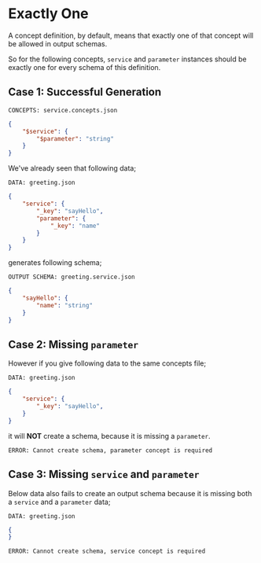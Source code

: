 # Exactly One

A concept definition, by default, means that exactly one of that concept will
be allowed in output schemas.

So for the following concepts, `service` and `parameter` instances should be
exactly one for every schema of this definition.

## Case 1: Successful Generation

`CONCEPTS: service.concepts.json`

```json
{
    "$service": {
        "$parameter": "string"
    }
}
```

We've already seen that following data;

`DATA: greeting.json`

```json
{
    "service": {
        "_key": "sayHello",
        "parameter": {
            "_key": "name"
        }
    }
}
```

generates following schema;

`OUTPUT SCHEMA: greeting.service.json`

```json
{
    "sayHello": {
        "name": "string"
    }
}
```

## Case 2: Missing `parameter`

However if you give following data to the same concepts file;

`DATA: greeting.json`

```json
{
    "service": {
        "_key": "sayHello",
    }
}
```

it will **NOT** create a schema, because it is missing a `parameter`.

`ERROR: Cannot create schema, parameter concept is required`

## Case 3: Missing `service` and `parameter`

Below data also fails to create an output schema because it is missing both a
`service` and a `parameter` data;

`DATA: greeting.json`

```json
{
}
```

`ERROR: Cannot create schema, service concept is required`
